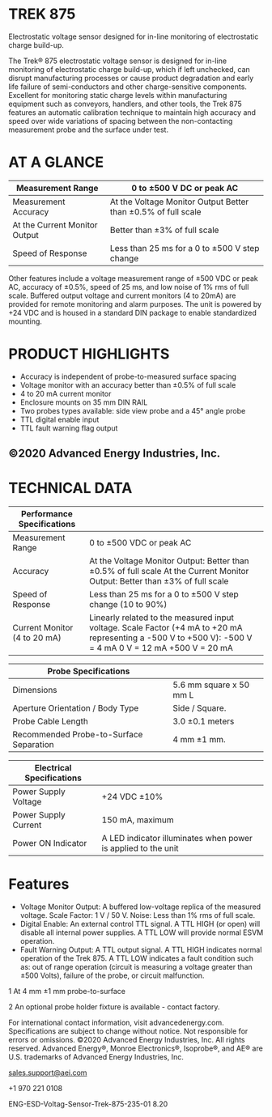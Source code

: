 # TREK 875

Electrostatic voltage sensor designed for in-line monitoring of electrostatic charge build-up.

The Trek® 875 electrostatic voltage sensor is designed for in-line monitoring of electrostatic charge build-up, which if left unchecked, can disrupt manufacturing processes or cause product degradation and early life failure of semi-conductors and other charge-sensitive components. Excellent for monitoring static charge levels within manufacturing equipment such as conveyors, handlers, and other tools, the Trek 875 features an automatic calibration technique to maintain high accuracy and speed over wide variations of spacing between the non-contacting measurement probe and the surface under test.

# AT A GLANCE

|Measurement Range|0 to ±500 V DC or peak AC|
|---|---|
|Measurement Accuracy|At the Voltage Monitor Output Better than ±0.5% of full scale|
|At the Current Monitor Output|Better than ±3% of full scale|
|Speed of Response|Less than 25 ms for a 0 to ±500 V step change|

Other features include a voltage measurement range of ±500 VDC or peak AC, accuracy of ±0.5%, speed of 25 ms, and low noise of 1% rms of full scale. Buffered output voltage and current monitors (4 to 20mA) are provided for remote monitoring and alarm purposes. The unit is powered by +24 VDC and is housed in a standard DIN package to enable standardized mounting.

# PRODUCT HIGHLIGHTS

- Accuracy is independent of probe-to-measured surface spacing
- Voltage monitor with an accuracy better than ±0.5% of full scale
- 4 to 20 mA current monitor
- Enclosure mounts on 35 mm DIN RAIL
- Two probes types available: side view probe and a 45° angle probe
- TTL digital enable input
- TTL fault warning flag output

©2020 Advanced Energy Industries, Inc.
---
# TECHNICAL DATA

|Performance Specifications| |
|---|---|
|Measurement Range|0 to ±500 VDC or peak AC|
|Accuracy|At the Voltage Monitor Output: Better than ±0.5% of full scale At the Current Monitor Output: Better than ±3% of full scale|
|Speed of Response|Less than 25 ms for a 0 to ±500 V step change (10 to 90%)|
|Current Monitor (4 to 20 mA)|Linearly related to the measured input voltage. Scale Factor (+4 mA to +20 mA representing a -500 V to +500 V): -500 V = 4 mA 0 V = 12 mA +500 V = 20 mA|

|Probe Specifications| |
|---|---|
|Dimensions|5.6 mm square x 50 mm L|
|Aperture Orientation / Body Type|Side / Square.|
|Probe Cable Length|3.0 ±0.1 meters|
|Recommended Probe-to-Surface Separation|4 mm ±1 mm.|

|Electrical Specifications| |
|---|---|
|Power Supply Voltage|+24 VDC ±10%|
|Power Supply Current|150 mA, maximum|
|Power ON Indicator|A LED indicator illuminates when power is applied to the unit|

# Features

- Voltage Monitor Output: A buffered low-voltage replica of the measured voltage.
Scale Factor: 1 V / 50 V.
Noise: Less than 1% rms of full scale.
- Digital Enable: An external control TTL signal. A TTL HIGH (or open) will disable all internal power supplies. A TTL LOW will provide normal ESVM operation.
- Fault Warning Output: A TTL output signal. A TTL HIGH indicates normal operation of the Trek 875. A TTL LOW indicates a fault condition such as: out of range operation (circuit is measuring a voltage greater than ±500 Volts), failure of the probe, or circuit malfunction.

1 At 4 mm ±1 mm probe-to-surface

2 An optional probe holder fixture is available - contact factory.

For international contact information, visit advancedenergy.com. Specifications are subject to change without notice. Not responsible for errors or omissions. ©2020 Advanced Energy Industries, Inc. All rights reserved. Advanced Energy®, Monroe Electronics®, Isoprobe®, and AE® are U.S. trademarks of Advanced Energy Industries, Inc.

sales.support@aei.com

+1 970 221 0108

ENG-ESD-Voltag-Sensor-Trek-875-235-01 8.20